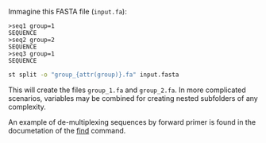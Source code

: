 Immagine this FASTA file (`input.fa`):

```
>seq1 group=1
SEQUENCE
>seq2 group=2
SEQUENCE
>seq3 group=1
SEQUENCE
```

```bash
st split -o "group_{attr(group)}.fa" input.fasta
```

This will create the files `group_1.fa` and `group_2.fa`. In more
complicated scenarios, variables may be combined for creating nested subfolders
of any complexity.

An example of de-multiplexing sequences by forward primer is found in the
documetation of the [find](find.md#multiple-patterns) command.
